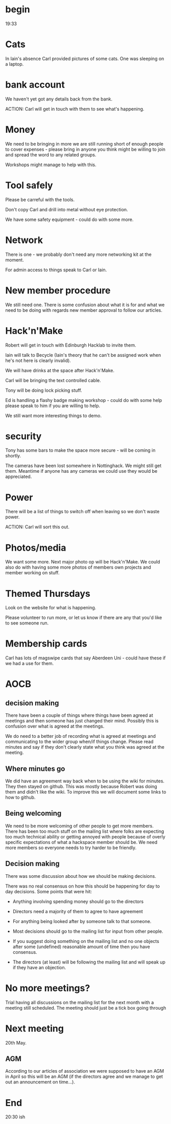# begin

19:33

# Cats

In Iain's absence Carl provided pictures of some cats. One was
sleeping on a laptop.

# bank account

We haven't yet got any details back from the bank. 

ACTION: Carl will get in touch with them to see what's happening.

# Money

We need to be bringing in more we are still running short of enough
people to cover expenses - please bring in anyone you think might be
willing to join and spread the word to any related groups. 

Workshops might manage to help with this.

# Tool safely

Please be carreful with the tools. 

Don't copy Carl and drill into metal without eye protection.

We have some safety equipment - could do with some more. 

# Network

There is one - we probably don't need any more networking kit at the
moment.

For admin access to things speak to Carl or Iain. 

# New member procedure

We still need one. There is some confusion about what it is for and
what we need to be doing with regards new member approval to follow
our articles.

# Hack'n'Make

Robert will get in touch with Edinburgh Hacklab to invite them. 

Iain will talk to Becycle (Iain's theory that he can't be assigned
work when he's not here is clearly invalid).

We will have drinks at the space after Hack'n'Make. 

Carl will be bringing the text controlled cable. 

Tony will be doing lock picking stuff. 

Ed is handling a flashy badge making workshop - could do with some
help please speak to him if you are willing to help.

We still want more interesting things to demo. 

# security

Tony has some bars to make the space more secure - will be coming in
shortly.

The cameras have been lost somewhere in Nottinghack. We might still
get them. Meantime if anyone has any cameras we could use they would
be appreciated.

# Power

There will be a list of things to switch off when leaving so we don't
waste power.

ACTION: Carl will sort this out.

# Photos/media

We want some more. Next major photo op will be Hack'n'Make. We could
also do with having some more photos of members own projects and
member working on stuff.

# Themed Thursdays

Look on the website for what is happening. 

Please volunteer to run more, or let us know if there are any that
you'd like to see someone run.

# Membership cards

Carl has lots of magswipe cards that say Aberdeen Uni - could have
these if we had a use for them.

# AOCB

## decision making

There have been a couple of things where things have been agreed at
meetings and then someone has just changed their mind. Possibly this
is confusion over what is agreed at the meetings. 

We do need to a better job of recording what is agreed at meetings and
communicating to the wider group when/if things change. Please read
minutes and say if they don't clearly state what you think was agreed
at the meeting.

## Where minutes go

We did have an agreement way back when to be using the wiki for
minutes. They then stayed on github. This was mostly because Robert
was doing them and didn't like the wiki. To improve this we will
document some links to how to github.

## Being welcoming

We need to be more welcoming of other people to get more members.
There has been too much stuff on the mailing list where folks are
expecting too much technical ability or getting annoyed with people
because of overly specific expectations of what a hackspace member
should be. We need more members so everyone needs to try harder to be
friendly.

## Decision making

There was some discussion about how we should be making decisions. 

There was no real consensus on how this should be happening for day to
day decisions. Some points that were hit:

 * Anything involving spending money should go to the directors

 * Directors need a majority of them to agree to have agreement

 * For anything being looked after by someone talk to that someone.

 * Most decisions should go to the mailing list for input from other
   people.

 * If you suggest doing something on the mailing list and no one
   objects after some (undefined) reasonable amount of time then you
   have consensus.

 * The directors (at least) will be following the mailing list and
   will speak up if they have an objection.

# No more meetings?

Trial having all discussions on the mailing list for the next month
with a meeting still scheduled. The meeting should just be a tick box
going through

# Next meeting

20th May. 

## AGM

According to our articles of association we were supposed to have an
AGM in April so this will be an AGM (if the directors agree and we
manage to get out an announcement on time...).

# End

20:30 ish




